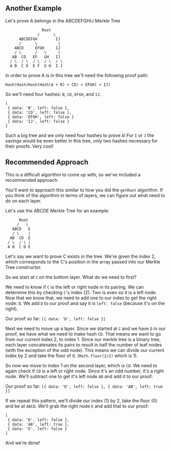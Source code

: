 ## Another Example

Let's prove A belongs in the ABCDEFGHIJ Merkle Tree
```
                Root
              /      \
      ABCDEFGH        IJ
      /      \         |
    ABCD     EFGH     IJ
    / \      /   \     |
   AB  CD   EF   GH   IJ
  / \  / \  / \  / \  / \      
  A B  C D  E F  G H  I J
```

In order to prove A is in this tree we'll need the following proof path:

```
Hash(Hash(Hash(Hash(A + B) + CD) + EFGH) + IJ)
```

So we'll need four hashes: `B`, `CD`, `EFGH`, and `IJ`.

```
[
 { data: 'B', left: false },
 { data: 'CD', left: false },
 { data: 'EFGH', left: false }
 { data: 'IJ', left: false }
]
```

Such a big tree and we only need four hashes to prove `A`! For `I` or `J` the savings would be even better in this tree, only two hashes necessary for their proofs. Very cool!

## Recommended Approach

This is a difficult algorithm to come up with, so we've included a recommended approach. 

You'll want to approach this similar to how you did the `getRoot` algorithm. If you think of the algorithm in terms of layers, we can figure out what need to do on each layer.

Let's use the ABCDE Merkle Tree for an example:

```
      Root
     /   \
   ABCD   E
   / \    |
  AB  CD  E
 / \  / \ |
 A B  C D E
```

Let's say we want to prove C exists in the tree. We're given the index 2, which corresponds to the C's position in the array passed into our Merkle Tree constructor. 

So we start at `C` on the bottom layer. What do we need to first? 

We need to know if `C` is the left or right node in its pairing. We can determine this by checking `C`'s index (2). Two is even so it is a left node. Now that we know that, we need to add one to our index to get the right node: `D`. We add `D` to our proof and say it is `left: false` (because it's on the right).

Our proof so far: `[{ data: 'D', left: false }]`

Next we need to move up a layer. Since we started at `C` and we have `D` in our proof, we have what we need to make hash `CD`. That means we want to go from our current index 2, to index 1. Since our merkle tree is a binary tree, each layer concatenates its pairs to result in half the number of leaf nodes (with the exception of the odd node). This means we can divide our current index by 2 and take the floor of it. (`Math.floor(2/2)` which is 1). 

So now we move to index 1 on the second layer, which is `CD`. We need to again check if `CD` is a left or right node. Since it's an odd number, it's a right node. We'll subtract one to get it's left node `AB` and add it to our proof:

Our proof so far: `[{ data: 'D', left: false }, { data: 'AB', left: true }]`

If we repeat this pattern, we'll divide our index (1) by 2, take the floor (0) and be at `ABCD`. We'll grab the right node `E` and add that to our proof:

```
[
 { data: 'D', left: false },
 { data: 'AB', left: true },
 { data: 'E', left: false }
]
```

And we're done! 